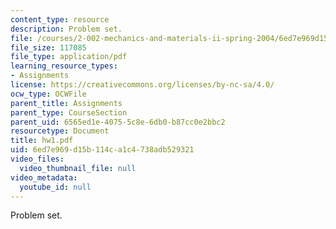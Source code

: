 ```yaml
---
content_type: resource
description: Problem set.
file: /courses/2-002-mechanics-and-materials-ii-spring-2004/6ed7e969d15b114ca1c4738adb529321_hw1.pdf
file_size: 117085
file_type: application/pdf
learning_resource_types:
- Assignments
license: https://creativecommons.org/licenses/by-nc-sa/4.0/
ocw_type: OCWFile
parent_title: Assignments
parent_type: CourseSection
parent_uid: 6565ed1e-4075-5c8e-6db0-b87cc0e2bbc2
resourcetype: Document
title: hw1.pdf
uid: 6ed7e969-d15b-114c-a1c4-738adb529321
video_files:
  video_thumbnail_file: null
video_metadata:
  youtube_id: null
---
```

Problem set.